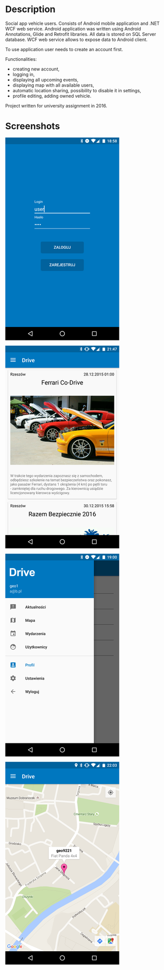 # Description
Social app vehicle users. Consists of Android mobile application and .NET WCF web service. 
Android application was written using Android Annotations, Glide and Retrofit libraries.
All data is stored on SQL Server database. WCF web service allows to expose data to Android client.

To use application user needs to create an account first.

Functionalities:
- creating new account,
- logging in,
- displaying all upcoming events,
- displaying map with all available users,
- automatic location sharing, possibility to disable it in settings,
- profile editing, adding owned vehicle.

Project written for university assignment in 2016.

# Screenshots

![sample1](/screenshots/sample/sample1.png?raw=true)

![sample2](/screenshots/sample/sample2.png?raw=true)

![sample3](/screenshots/sample/sample3.png?raw=true)

![sample4](/screenshots/sample/sample4.png?raw=true)
